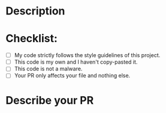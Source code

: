 <!--
❌❌❌❌❌❌❌❌❌❌❌❌❌❌❌❌❌❌❌❌❌❌❌❌❌❌❌❌❌❌❌❌❌❌❌❌❌❌❌❌❌❌❌❌❌❌❌
❌ DON'T DELETE THIS FILE or ANY CONTENT, DELETING THIS FILE WILL RESULT IN UNMERGED PR. THANKS ❌
❌❌❌❌❌❌❌❌❌❌❌❌❌❌❌❌❌❌❌❌❌❌❌❌❌❌❌❌❌❌❌❌❌❌❌❌❌❌❌❌❌❌❌❌❌❌❌
-->


# Description
<!--Please describe the bug.-->

<!--Please include a summary of the change and which issue is fixed. Please also include relevant motivation and context.-->

# Checklist:

- [ ] My code strictly follows the style guidelines of this project.
- [ ] This code is my own and I haven't copy-pasted it.
- [ ] This code is not a malware.
- [ ] Your PR only affects your file and nothing else.

# Describe your PR
<!--Describe your bug-->

<!--Your code or PR only affects your file and you didn't changed any other files. If this Rule is not followed your PR will be rejected.-->

<!--Strictly adhere to the contributor guidances for smooth transition. -->
